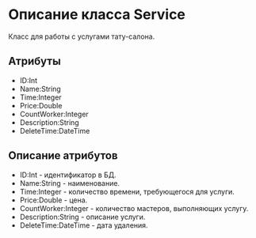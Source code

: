 # Описание класса Service
Класс для работы с услугами тату-салона.

## Атрибуты

* ID:Int
* Name:String
* Time:Integer
* Price:Double
* CountWorker:Integer
* Description:String
* DeleteTime:DateTime

## Описание атрибутов

* ID:Int - идентификатор в БД.
* Name:String - наименование.
* Time:Integer - количество времени, требующегося для услуги.
* Price:Double - цена.
* CountWorker:Integer - количество мастеров, выполняющих услугу.
* Description:String - описание услуги.
* DeleteTime:DateTime - дата удаления.